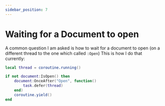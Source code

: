 ```yaml
---
sidebar_position: 7
---
```


# Waiting for a Document to open

A common question I am asked is how to wait for a document to open (on a different
thread to the one which called `:Open`)
This is how I do that currently:

```lua
local thread = coroutine.running()

if not document:IsOpen() then
    document:OnceAfter("Open", function()
        task.defer(thread)
    end)
    coroutine.yield()
end
```